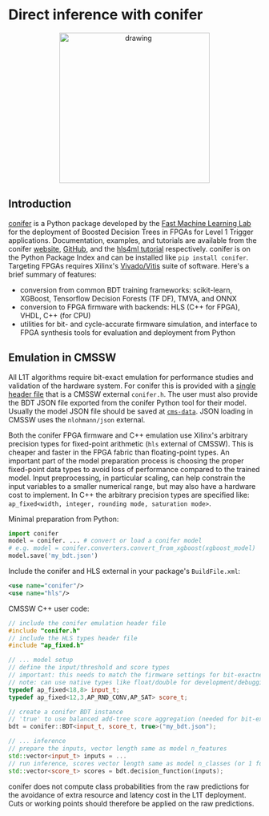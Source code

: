 # Direct inference with conifer

<p align="center">
  <img src="https://raw.githubusercontent.com/thesps/conifer/master/conifer_v1.png" alt="drawing" width="300" />
</p>

## Introduction

[conifer](https://ssummers.web.cern.ch/conifer/) is a Python package developed by the [Fast Machine Learning Lab](https://fastmachinelearning.org/) for the deployment of Boosted Decision Trees in FPGAs for Level 1 Trigger applications. Documentation, examples, and tutorials are available from the conifer [website](https://ssummers.web.cern.ch/conifer/), [GitHub](https://github.com/thesps/conifer), and the [hls4ml tutorial](https://github.com/fastmachinelearning/hls4ml-tutorial/blob/master/part5_bdt.ipynb) respectively. conifer is on the Python Package Index and can be installed like `pip install conifer`. Targeting FPGAs requires Xilinx's [Vivado/Vitis](https://www.xilinx.com/products/design-tools/vivado.html) suite of software. Here's a brief summary of features:

- conversion from common BDT training frameworks: scikit-learn, XGBoost, Tensorflow Decision Forests (TF DF), TMVA, and ONNX
- conversion to FPGA firmware with backends: HLS (C++ for FPGA), VHDL, C++ (for CPU)
- utilities for bit- and cycle-accurate firmware simulation, and interface to FPGA synthesis tools for evaluation and deployment from Python

## Emulation in CMSSW

All L1T algorithms require bit-exact emulation for performance studies and validation of the hardware system. For conifer this is provided with a [single header file](https://github.com/thesps/conifer/blob/master/conifer/backends/cpp/include/conifer.h) that is a CMSSW external `conifer.h`. The user must also provide the BDT JSON file exported from the conifer Python tool for their model. Usually the model JSON file should be saved at [`cms-data`](https://github.com/cms-data). JSON loading in CMSSW uses the `nlohmann/json` external.

Both the conifer FPGA firmware and C++ emulation use Xilinx's arbitrary precision types for fixed-point arithmetic (`hls` external of CMSSW). This is cheaper and faster in the FPGA fabric than floating-point types. An important part of the model preparation process is choosing the proper fixed-point data types to avoid loss of performance compared to the trained model. Input preprocessing, in particular scaling, can help constrain the input variables to a smaller numerical range, but may also have a hardware cost to implement. In C++ the arbitrary precision types are specified like: `ap_fixed<width, integer, rounding mode, saturation mode>`. 

Minimal preparation from Python:
```python
import conifer
model = conifer. ... # convert or load a conifer model
# e.g. model = conifer.converters.convert_from_xgboost(xgboost_model)
model.save('my_bdt.json')
```

Include the conifer and HLS external in your package's `BuildFile.xml`:

```xml
<use name="conifer"/>
<use name="hls"/>
```

CMSSW C++ user code:
```c++
// include the conifer emulation header file
#include "conifer.h"
// include the HLS types header file
#include "ap_fixed.h"

// ... model setup
// define the input/threshold and score types
// important: this needs to match the firmware settings for bit-exactness!
// note: can use native types like float/double for development/debugging
typedef ap_fixed<18,8> input_t;
typedef ap_fixed<12,3,AP_RND_CONV,AP_SAT> score_t;

// create a conifer BDT instance
// 'true' to use balanced add-tree score aggregation (needed for bit-exactness)
bdt = conifer::BDT<input_t, score_t, true>("my_bdt.json");

// ... inference
// prepare the inputs, vector length same as model n_features
std::vector<input_t> inputs = ... 
// run inference, scores vector length same as model n_classes (or 1 for binary classification/regression)
std::vector<score_t> scores = bdt.decision_function(inputs);
```

conifer does not compute class probabilities from the raw predictions for the avoidance of extra resource and latency cost in the L1T deployment. Cuts or working points should therefore be applied on the raw predictions.